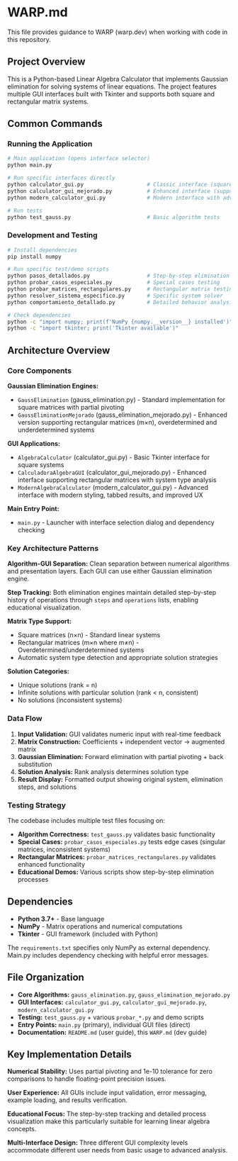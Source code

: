 # WARP.md

This file provides guidance to WARP (warp.dev) when working with code in this repository.

## Project Overview

This is a Python-based Linear Algebra Calculator that implements Gaussian elimination for solving systems of linear equations. The project features multiple GUI interfaces built with Tkinter and supports both square and rectangular matrix systems.

## Common Commands

### Running the Application

```bash
# Main application (opens interface selector)
python main.py

# Run specific interfaces directly
python calculator_gui.py                    # Classic interface (square matrices only)
python calculator_gui_mejorado.py           # Enhanced interface (supports rectangular matrices)
python modern_calculator_gui.py             # Modern interface with advanced styling

# Run tests
python test_gauss.py                        # Basic algorithm tests
```

### Development and Testing

```bash
# Install dependencies
pip install numpy

# Run specific test/demo scripts
python pasos_detallados.py                  # Step-by-step elimination demo
python probar_casos_especiales.py           # Special cases testing
python probar_matrices_rectangulares.py     # Rectangular matrix testing
python resolver_sistema_especifico.py       # Specific system solver
python comportamiento_detallado.py          # Detailed behavior analysis

# Check dependencies
python -c "import numpy; print(f'NumPy {numpy.__version__} installed')"
python -c "import tkinter; print('Tkinter available')"
```

## Architecture Overview

### Core Components

**Gaussian Elimination Engines:**
- `GaussElimination` (gauss_elimination.py) - Standard implementation for square matrices with partial pivoting
- `GaussEliminationMejorado` (gauss_elimination_mejorado.py) - Enhanced version supporting rectangular matrices (m×n), overdetermined and underdetermined systems

**GUI Applications:**
- `AlgebraCalculator` (calculator_gui.py) - Basic Tkinter interface for square systems
- `CalculadoraAlgebraGUI` (calculator_gui_mejorado.py) - Enhanced interface supporting rectangular matrices with system type analysis
- `ModernAlgebraCalculator` (modern_calculator_gui.py) - Advanced interface with modern styling, tabbed results, and improved UX

**Main Entry Point:**
- `main.py` - Launcher with interface selection dialog and dependency checking

### Key Architecture Patterns

**Algorithm-GUI Separation:** Clean separation between numerical algorithms and presentation layers. Each GUI can use either Gaussian elimination engine.

**Step Tracking:** Both elimination engines maintain detailed step-by-step history of operations through `steps` and `operations` lists, enabling educational visualization.

**Matrix Type Support:**
- Square matrices (n×n) - Standard linear systems
- Rectangular matrices (m×n where m≠n) - Overdetermined/underdetermined systems
- Automatic system type detection and appropriate solution strategies

**Solution Categories:**
- Unique solutions (rank = n)
- Infinite solutions with particular solution (rank < n, consistent)
- No solutions (inconsistent systems)

### Data Flow

1. **Input Validation:** GUI validates numeric input with real-time feedback
2. **Matrix Construction:** Coefficients + independent vector → augmented matrix
3. **Gaussian Elimination:** Forward elimination with partial pivoting + back substitution
4. **Solution Analysis:** Rank analysis determines solution type
5. **Result Display:** Formatted output showing original system, elimination steps, and solutions

### Testing Strategy

The codebase includes multiple test files focusing on:
- **Algorithm Correctness:** `test_gauss.py` validates basic functionality
- **Special Cases:** `probar_casos_especiales.py` tests edge cases (singular matrices, inconsistent systems)
- **Rectangular Matrices:** `probar_matrices_rectangulares.py` validates enhanced functionality
- **Educational Demos:** Various scripts show step-by-step elimination processes

## Dependencies

- **Python 3.7+** - Base language
- **NumPy** - Matrix operations and numerical computations
- **Tkinter** - GUI framework (included with Python)

The `requirements.txt` specifies only NumPy as external dependency. Main.py includes dependency checking with helpful error messages.

## File Organization

- **Core Algorithms:** `gauss_elimination.py`, `gauss_elimination_mejorado.py`
- **GUI Interfaces:** `calculator_gui.py`, `calculator_gui_mejorado.py`, `modern_calculator_gui.py`  
- **Testing:** `test_gauss.py` + various `probar_*.py` and demo scripts
- **Entry Points:** `main.py` (primary), individual GUI files (direct)
- **Documentation:** `README.md` (user guide), this `WARP.md` (dev guide)

## Key Implementation Details

**Numerical Stability:** Uses partial pivoting and 1e-10 tolerance for zero comparisons to handle floating-point precision issues.

**User Experience:** All GUIs include input validation, error messaging, example loading, and results verification.

**Educational Focus:** The step-by-step tracking and detailed process visualization make this particularly suitable for learning linear algebra concepts.

**Multi-Interface Design:** Three different GUI complexity levels accommodate different user needs from basic usage to advanced analysis.
